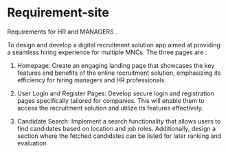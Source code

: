 # Requirement-site
Requirements for HR and MANAGERS .


To design and develop a digital recruitment solution app aimed at providing a seamless hiring experience for multiple MNCs. The three pages are :

1. Homepage: Create an engaging landing page that showcases the key features and benefits
of the online recruitment solution, emphasizing its efficiency for hiring managers and HR
professionals.

2. User Login and Register Pages: Develop secure login and registration pages specifically
tailored for companies. This will enable them to access the recruitment solution and
utilize its features effectively.

3. Candidate Search: Implement a search functionality that allows users to find candidates
based on location and job roles. Additionally, design a section where the fetched
candidates can be listed for later ranking and evaluation
